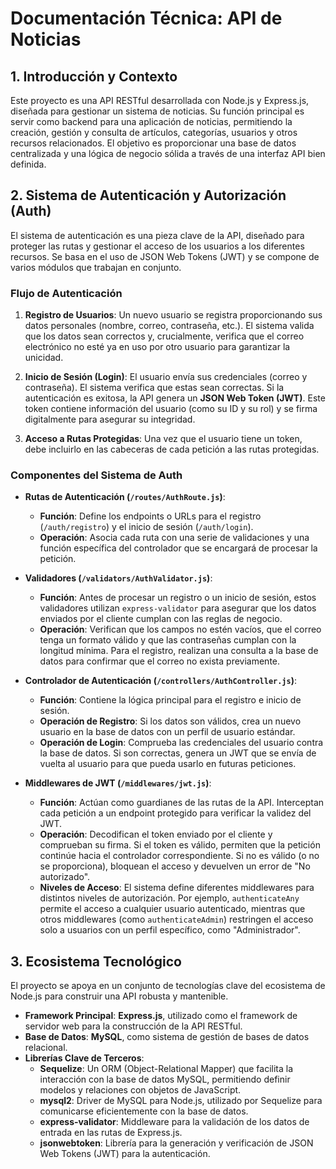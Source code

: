 # Documentación Técnica: API de Noticias

## 1. Introducción y Contexto

Este proyecto es una API RESTful desarrollada con Node.js y Express.js, diseñada para gestionar un sistema de noticias. Su función principal es servir como backend para una aplicación de noticias, permitiendo la creación, gestión y consulta de artículos, categorías, usuarios y otros recursos relacionados. El objetivo es proporcionar una base de datos centralizada y una lógica de negocio sólida a través de una interfaz API bien definida.

## 2. Sistema de Autenticación y Autorización (Auth)

El sistema de autenticación es una pieza clave de la API, diseñado para proteger las rutas y gestionar el acceso de los usuarios a los diferentes recursos. Se basa en el uso de JSON Web Tokens (JWT) y se compone de varios módulos que trabajan en conjunto.

### Flujo de Autenticación

1.  **Registro de Usuarios**: Un nuevo usuario se registra proporcionando sus datos personales (nombre, correo, contraseña, etc.). El sistema valida que los datos sean correctos y, crucialmente, verifica que el correo electrónico no esté ya en uso por otro usuario para garantizar la unicidad.

2.  **Inicio de Sesión (Login)**: El usuario envía sus credenciales (correo y contraseña). El sistema verifica que estas sean correctas. Si la autenticación es exitosa, la API genera un **JSON Web Token (JWT)**. Este token contiene información del usuario (como su ID y su rol) y se firma digitalmente para asegurar su integridad.

3.  **Acceso a Rutas Protegidas**: Una vez que el usuario tiene un token, debe incluirlo en las cabeceras de cada petición a las rutas protegidas.

### Componentes del Sistema de Auth

*   **Rutas de Autenticación (`/routes/AuthRoute.js`)**:
    *   **Función**: Define los endpoints o URLs para el registro (`/auth/registro`) y el inicio de sesión (`/auth/login`).
    *   **Operación**: Asocia cada ruta con una serie de validaciones y una función específica del controlador que se encargará de procesar la petición.

*   **Validadores (`/validators/AuthValidator.js`)**:
    *   **Función**: Antes de procesar un registro o un inicio de sesión, estos validadores utilizan `express-validator` para asegurar que los datos enviados por el cliente cumplan con las reglas de negocio.
    *   **Operación**: Verifican que los campos no estén vacíos, que el correo tenga un formato válido y que las contraseñas cumplan con la longitud mínima. Para el registro, realizan una consulta a la base de datos para confirmar que el correo no exista previamente.

*   **Controlador de Autenticación (`/controllers/AuthController.js`)**:
    *   **Función**: Contiene la lógica principal para el registro e inicio de sesión.
    *   **Operación de Registro**: Si los datos son válidos, crea un nuevo usuario en la base de datos con un perfil de usuario estándar.
    *   **Operación de Login**: Comprueba las credenciales del usuario contra la base de datos. Si son correctas, genera un JWT que se envía de vuelta al usuario para que pueda usarlo en futuras peticiones.

*   **Middlewares de JWT (`/middlewares/jwt.js`)**:
    *   **Función**: Actúan como guardianes de las rutas de la API. Interceptan cada petición a un endpoint protegido para verificar la validez del JWT.
    *   **Operación**: Decodifican el token enviado por el cliente y comprueban su firma. Si el token es válido, permiten que la petición continúe hacia el controlador correspondiente. Si no es válido (o no se proporciona), bloquean el acceso y devuelven un error de "No autorizado".
    *   **Niveles de Acceso**: El sistema define diferentes middlewares para distintos niveles de autorización. Por ejemplo, `authenticateAny` permite el acceso a cualquier usuario autenticado, mientras que otros middlewares (como `authenticateAdmin`) restringen el acceso solo a usuarios con un perfil específico, como "Administrador".

## 3. Ecosistema Tecnológico

El proyecto se apoya en un conjunto de tecnologías clave del ecosistema de Node.js para construir una API robusta y mantenible.

*   **Framework Principal**: **Express.js**, utilizado como el framework de servidor web para la construcción de la API RESTful.
*   **Base de Datos**: **MySQL**, como sistema de gestión de bases de datos relacional.
*   **Librerías Clave de Terceros**:
    *   **Sequelize**: Un ORM (Object-Relational Mapper) que facilita la interacción con la base de datos MySQL, permitiendo definir modelos y relaciones con objetos de JavaScript.
    *   **mysql2**: Driver de MySQL para Node.js, utilizado por Sequelize para comunicarse eficientemente con la base de datos.
    *   **express-validator**: Middleware para la validación de los datos de entrada en las rutas de Express.js.
    *   **jsonwebtoken**: Librería para la generación y verificación de JSON Web Tokens (JWT) para la autenticación.